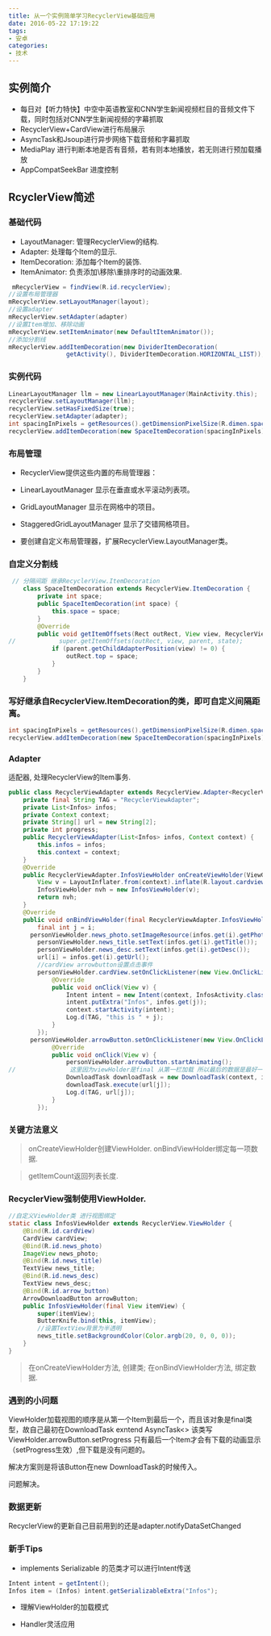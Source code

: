 ```yaml
---
title: 从一个实例简单学习RecyclerView基础应用
date: 2016-05-22 17:19:22
tags:
- 安卓
categories:
- 技术
---
```

## 实例简介

* 每日对【听力特快】中空中英语教室和CNN学生新闻视频栏目的音频文件下载，同时包括对CNN学生新闻视频的字幕抓取
* RecyclerView+CardView进行布局展示
* AsyncTask和Jsoup进行异步网络下载音频和字幕抓取
* MediaPlay 进行判断本地是否有音频，若有则本地播放，若无则进行预加载播放
* AppCompatSeekBar 进度控制
## RcyclerView简述
### 基础代码

* LayoutManager: 管理RecyclerView的结构.
* Adapter: 处理每个Item的显示.
* ItemDecoration: 添加每个Item的装饰.
* ItemAnimator: 负责添加\移除\重排序时的动画效果.
```java
 mRecyclerView = findView(R.id.recyclerView);
//设置布局管理器
mRecyclerView.setLayoutManager(layout);
//设置adapter
mRecyclerView.setAdapter(adapter)
//设置Item增加、移除动画
mRecyclerView.setItemAnimator(new DefaultItemAnimator());
//添加分割线
mRecyclerView.addItemDecoration(new DividerItemDecoration(
                getActivity(), DividerItemDecoration.HORIZONTAL_LIST));
```
### 实例代码
```java
LinearLayoutManager llm = new LinearLayoutManager(MainActivity.this);
recyclerView.setLayoutManager(llm);
recyclerView.setHasFixedSize(true);
recyclerView.setAdapter(adapter);
int spacingInPixels = getResources().getDimensionPixelSize(R.dimen.space);
recyclerView.addItemDecoration(new SpaceItemDecoration(spacingInPixels)); //设置分割线
```
### 布局管理

* RecyclerView提供这些内置的布局管理器：

* LinearLayoutManager 显示在垂直或水平滚动列表项。

* GridLayoutManager 显示在网格中的项目。

* StaggeredGridLayoutManager 显示了交错网格项目。

* 要创建自定义布局管理器，扩展RecyclerView.LayoutManager类。

### 自定义分割线
```java
 // 分隔间距 继承RecyclerView.ItemDecoration
    class SpaceItemDecoration extends RecyclerView.ItemDecoration {
        private int space;
        public SpaceItemDecoration(int space) {
            this.space = space;
        }
        @Override
        public void getItemOffsets(Rect outRect, View view, RecyclerView parent, RecyclerView.State state) {
//            super.getItemOffsets(outRect, view, parent, state);
            if (parent.getChildAdapterPosition(view) != 0) {
                outRect.top = space;
            }
        }
    }
```
### 写好继承自RecyclerView.ItemDecoration的类，即可自定义间隔距离。
```java
int spacingInPixels = getResources().getDimensionPixelSize(R.dimen.space);
recyclerView.addItemDecoration(new SpaceItemDecoration(spacingInPixels));
```
### Adapter

适配器, 处理RecyclerView的Item事务.
```java
public class RecyclerViewAdapter extends RecyclerView.Adapter<RecyclerViewAdapter.InfosViewHolder> {
    private final String TAG = "RecyclerViewAdapter";
    private List<Infos> infos;
    private Context context;
    private String[] url = new String[2];
    private int progress;
    public RecyclerViewAdapter(List<Infos> infos, Context context) {
        this.infos = infos;
        this.context = context;
    }
    @Override
    public RecyclerViewAdapter.InfosViewHolder onCreateViewHolder(ViewGroup viewGroup, int i) {
        View v = LayoutInflater.from(context).inflate(R.layout.cardview_item, viewGroup, false);
        InfosViewHolder nvh = new InfosViewHolder(v);
        return nvh;
    }
    @Override
    public void onBindViewHolder(final RecyclerViewAdapter.InfosViewHolder personViewHolder, int i) {
        final int j = i;
      personViewHolder.news_photo.setImageResource(infos.get(i).getPhotoId());
        personViewHolder.news_title.setText(infos.get(i).getTitle());
        personViewHolder.news_desc.setText(infos.get(i).getDesc());
        url[i] = infos.get(i).getUrl();
        //cardView arrowbutton设置点击事件
        personViewHolder.cardView.setOnClickListener(new View.OnClickListener() {
            @Override
            public void onClick(View v) {
                Intent intent = new Intent(context, InfosActivity.class);
                intent.putExtra("Infos", infos.get(j));
                context.startActivity(intent);
                Log.d(TAG, "this is " + j);
            }
        });
      personViewHolder.arrowButton.setOnClickListener(new View.OnClickListener() {
            @Override
            public void onClick(View v) {
                personViewHolder.arrowButton.startAnimating();
//               这里因为viewHolder是final 从第一栏加载 所以最后的数据是最好一栏的数据 解决方案就是将viewHolder需要做事件的控件传入
                DownloadTask downloadTask = new DownloadTask(context, infos.get(j).getTitle(), personViewHolder.arrowButton);
                downloadTask.execute(url[j]);
                Log.d(TAG, url[j]);
            }
        });
```
### 关键方法意义

> onCreateViewHolder创建ViewHolder.
> onBindViewHolder绑定每一项数据.

> getItemCount返回列表长度.

### RecyclerView强制使用ViewHolder.

```java
//自定义ViewHolder类 进行视图绑定
static class InfosViewHolder extends RecyclerView.ViewHolder {
    @Bind(R.id.cardView)
    CardView cardView;
    @Bind(R.id.news_photo)
    ImageView news_photo;
    @Bind(R.id.news_title)
    TextView news_title;
    @Bind(R.id.news_desc)
    TextView news_desc;
    @Bind(R.id.arrow_button)
    ArrowDownloadButton arrowButton;
    public InfosViewHolder(final View itemView) {
        super(itemView);		
        ButterKnife.bind(this, itemView);
        //设置TextView背景为半透明
        news_title.setBackgroundColor(Color.argb(20, 0, 0, 0));
    }
}
```
> 在onCreateViewHolder方法, 创建类; 在onBindViewHolder方法, 绑定数据.

### 遇到的小问题

ViewHolder加载视图的顺序是从第一个Item到最后一个，而且该对象是final类型，故自己最初在DownloadTask exntend AsyncTask<> 该类写 ViewHolder.arrowButton.setProgress 只有最后一个Item才会有下载的动画显示（setProgress生效）,但下载是没有问题的。

解决方案则是将该Button在new DownloadTask的时候传入。

问题解决。

### 数据更新

RecyclerView的更新自己目前用到的还是adapter.notifyDataSetChanged

### 新手Tips

* implements Serializable 的范类才可以进行Intent传送
```java
Intent intent = getIntent();
Infos item = (Infos) intent.getSerializableExtra("Infos");
```
* 理解ViewHolder的加载模式

* Handler灵活应用